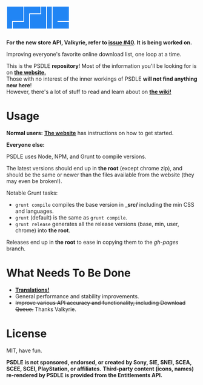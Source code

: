 [![psdle](logo/4_psdle.png?raw=true)](//repod.github.io/psdle "To the website!")
=====

**For the new store API, Valkyrie, refer to [issue #40](https://github.com/RePod/psdle/issues/40). It is being worked on.**

Improving everyone's favorite online download list, one loop at a time.

This is the PSDLE **repository**! Most of the information you'll be looking for is on **[the website.](//repod.github.io/psdle)**    
Those with no interest of the inner workings of PSDLE **will not find anything new here**!    
However, there's a lot of stuff to read and learn about on **[the wiki!](//github.com/RePod/psdle/wiki)**

Usage
=====
**Normal users:** **[The website](//repod.github.io/psdle)** has instructions on how to get started.

**Everyone else:**

PSDLE uses Node, NPM, and Grunt to compile versions.

The latest versions should end up in **the root** (except chrome zip), and should be the same or newer than the files available from the website (they may even be broken!).

Notable Grunt tasks:
  - `grunt compile` compiles the base version in **_src/** including the min CSS and languages.  
  - `grunt` (default) is the same as `grunt compile`.
  - `grunt release` generates all the release versions (base, min, user, chrome) into **the root**.
  
Releases end up in **the root** to ease in copying them to the *gh-pages* branch.

What Needs To Be Done
=====
* **[Translations!](https://github.com/RePod/psdle/wiki/Submit-a-Bug-or-Translation)**
* General performance and stability improvements.
* ~~Improve various API accuracy and functionality, including Download Queue.~~ Thanks Valkyrie.

License
=====
MIT, have fun.

**PSDLE is not sponsored, endorsed, or created by Sony, SIE, SNEI, SCEA, SCEE, SCEI, PlayStation, or affiliates.**
**Third-party content (icons, names) re-rendered by PSDLE is provided from the Entitlements API.**
